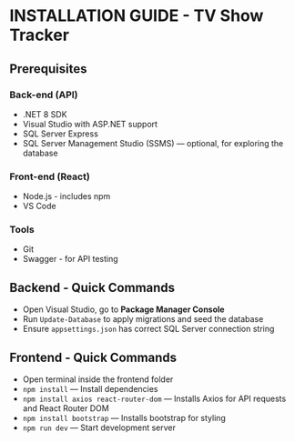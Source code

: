 # INSTALLATION GUIDE - TV Show Tracker

## Prerequisites

### Back-end (API)
- .NET 8 SDK
- Visual Studio with ASP.NET support
- SQL Server Express
- SQL Server Management Studio (SSMS) — optional, for exploring the database

### Front-end (React)
- Node.js - includes npm
- VS Code

### Tools
- Git
- Swagger - for API testing

## Backend - Quick Commands
- Open Visual Studio, go to **Package Manager Console**
- Run `Update-Database` to apply migrations and seed the database
- Ensure `appsettings.json` has correct SQL Server connection string

## Frontend - Quick Commands
- Open terminal inside the frontend folder
- `npm install` — Install dependencies
- `npm install axios react-router-dom` — Installs Axios for API requests and React Router DOM
- `npm install bootstrap` — Installs bootstrap for styling
- `npm run dev` — Start development server
